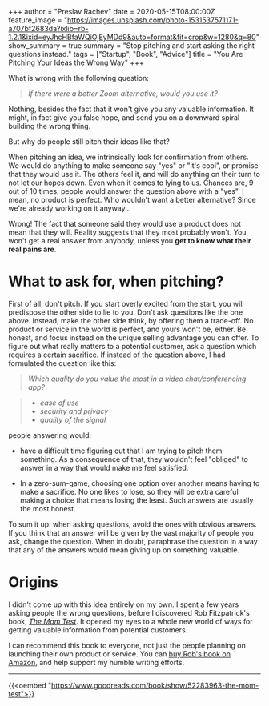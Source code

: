 +++
author = "Preslav Rachev"
date = 2020-05-15T08:00:00Z
feature_image = "https://images.unsplash.com/photo-1531537571171-a707bf2683da?ixlib=rb-1.2.1&ixid=eyJhcHBfaWQiOjEyMDd9&auto=format&fit=crop&w=1280&q=80"
show_summary = true
summary = "Stop pitching and start asking the right questions instead."
tags = ["Startup", "Book", "Advice"]
title = "You Are Pitching Your Ideas the Wrong Way"
+++

What is wrong with the following question:

> *If there were a better Zoom alternative, would you use it?*

Nothing, besides the fact that it won't give you any valuable information. It might, in fact give you false hope, and send you on a downward spiral building the wrong thing. 

But why do people still pitch their ideas like that?

When pitching an idea, we intrinsically look for confirmation from others. We would do anything to make someone say "yes" or "it's cool", or promise that they would use it. The others feel it, and will do anything on their turn to not let our hopes down. Even when it comes to lying to us. Chances are, 9 out of 10 times, people would answer the question above with a "yes". I mean, no product is perfect. Who wouldn't want a better alternative? Since we're already working on it anyway...

Wrong! The fact that someone said they would use a product does not mean that they will. Reality suggests that they most probably won't. You won't get a real answer from anybody, unless you **get to know what their real pains are**.

# What to ask for, when pitching?
First of all, don't pitch. If you start overly excited from the start, you will predispose the other side to lie to you. Don't ask questions like the one above. Instead, make the other side think, by offering them a trade-off. No product or service in the world is perfect, and yours won't be, either. Be honest, and focus instead on the unique selling advantage you can offer. To figure out what really matters to a potential customer, ask a question which requires a certain sacrifice. If instead of the question above, I had formulated the question like this:

> *Which quality do you value the most in a video chat/conferencing app?*

> - *ease of use*
> - *security and privacy*
> - *quality of the signal*

people answering would:
- have a difficult time figuring out that I am trying to pitch them something. As a consequence of that, they wouldn't feel "obliged" to answer in a way that would make me feel satisfied.

- In a zero-sum-game, choosing one option
over another means having to make a sacrifice. No one likes to lose, so they will be extra careful making a choice that means losing the least. Such answers are usually the most honest.

To sum it up: when asking questions, avoid the ones with obvious answers. If you think that an answer will be given by the vast majority of people you ask, change the question. When in doubt, paraphrase the question in a way that any of the answers would mean giving up on something valuable.

# Origins
I didn't come up with this idea entirely on my own. I spent a few years asking people the wrong questions, before I discovered Rob Fitzpatrick's book, [*The Mom Test*](https://amzn.to/3bwWVAp). It opened my eyes to a whole new world of ways for getting valuable information from potential customers.

I can recommend this book to everyone, not just the people planning on launching their own product or service. You can [buy Rob's book on Amazon](https://amzn.to/3bwWVAp), and help support my humble writing efforts.

---

{{<oembed "https://www.goodreads.com/book/show/52283963-the-mom-test">}}
